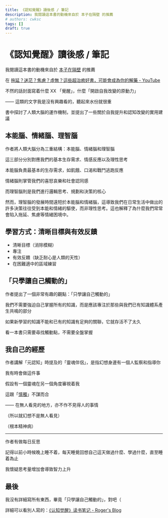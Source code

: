 ```yaml
---
title: 《認知覺醒》讀後感 / 筆記
description: 我閱讀這本書的動機來自於 本子在隔壁 的推薦
# authors: cwksc
tags: []
draft: true
---
```


# 《認知覺醒》讀後感 / 筆記

我閱讀這本書的動機來自於 [本子在隔壁](https://www.youtube.com/@benzi2662) 的推薦

在 [拖延？迷茫？焦慮？虛無？這些超治癒好書，可能會成為你的解藥 - YouTube](https://youtu.be/meb196vgYMc?t=106)

不然的話封面寫着什麼 XX 「覺醒」，什麼「開啟自我改變的原動力」

—— 這類的文字我是沒有興趣看的，聽起來水份就很重

書中探討了人類大腦的運作機制，並提出了一些關於自我提升和認知改變的實用建議

<!-- truncate -->

## 本能腦、情緒腦、理智腦

作者將人類大腦分為三重結構：本能腦、情緒腦和理智腦

這三部分分別對應我們的基本生存需求、情感反應以及理性思考

本能腦負責最基本的生存需求，如飢餓、口渴和戰鬥逃跑反應

情緒腦則掌管我們的喜怒哀樂和社會認同感

而理智腦則是我們進行邏輯思考、規劃和決策的核心

然而，理智腦的發展時間遠短於本能腦和情緒腦，這導致我們在日常生活中做出的許多決策往往受到本能和情緒的驅使，而非理性思考。這也解釋了為什麼我們常常會陷入拖延、焦慮等情緒困境中。

## 學習方式：清晰目標與有效反饋

- 清晰目標（消除模糊）
- 專注
- 有效反饋（缺乏耐心是人類的天性）
- 在困難適中的區域練習

## 「只學讓自己觸動的」

作者提出了一個非常有趣的觀點：「只學讓自己觸動的」

我們不需要強迫自己掌握所有的知識，而是應該專注於那些與我們已有知識體系產生共鳴的部分

如果新學習的知識不能和已有的知識有足夠的關聯，它就存活不了太久

看一本書只需要尋找觸動點，不需要全盤掌握

## 我自己的經歷

作者講解「元認知」時提及的「靈魂伴侶」，是指幻想身邊有一個人監察和指導你

我有時會做這件事

假設有一個靈魂在另一個角度審視着我

這跟「[慎獨](https://zh.wikipedia.org/zh-hk/%E6%85%8E%E7%8D%A8)」不謀而合

—— 在無人看見的地方，亦不作不見得人的事情

（所以就幻想不是無人看見）

（根本精神病）

___

作者有做每日反思

記得以前小時候晚上睡不着，每天睡覺回想自己這天做過什麼、學過什麼，直至睡着為止

我懷疑思考量增加會導致智力上升

## 最後

我沒有詳細寫所有東西，畢竟「只學讓自己觸動的」，對吧（

詳細可以看別人寫的：[《认知觉醒》读书笔记 - Roger's Blog](https://luojiego.com/posts/cognitive-awakening-reading-notes/)

